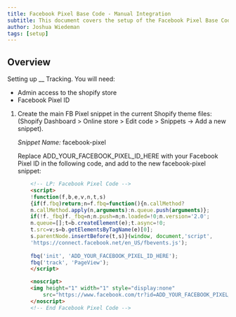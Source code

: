 ```yaml
---
title: Facebook Pixel Base Code - Manual Integration
subtitle: This document covers the setup of the Facebook Pixel Base Code - Manual integration for shopify. This integration is a backup to the Shopify default integration if that cannot be setup. 
author: Joshua Wiedeman
tags: [setup]
---
```


## Overview

Setting up __ Tracking. 
You will need:

- Admin access to the shopify store
- Facebook Pixel ID



1. Create the main FB Pixel snippet in the current Shopify theme files: (Shopify Dashboard > Online store > Edit code > Snippets -> Add a new snippet).
    
    *Snippet Name:*
    facebook-pixel

    Replace ADD_YOUR_FACEBOOK_PIXEL_ID_HERE with your Facebook Pixel ID in the following code, and add to the new facebook-pixel snippet:

    ```html
        <!-- LP: Facebook Pixel Code -->
        <script>
        !function(f,b,e,v,n,t,s)
        {if(f.fbq)return;n=f.fbq=function(){n.callMethod?
        n.callMethod.apply(n,arguments):n.queue.push(arguments)};
        if(!f._fbq)f._fbq=n;n.push=n;n.loaded=!0;n.version='2.0';
        n.queue=[];t=b.createElement(e);t.async=!0;
        t.src=v;s=b.getElementsByTagName(e)[0];
        s.parentNode.insertBefore(t,s)}(window, document,'script',
        'https://connect.facebook.net/en_US/fbevents.js');
        
        fbq('init', 'ADD_YOUR_FACEBOOK_PIXEL_ID_HERE');
        fbq('track', 'PageView');
        </script>

        <noscript>
        <img height="1" width="1" style="display:none" 
            src="https://www.facebook.com/tr?id=ADD_YOUR_FACEBOOK_PIXEL_ID_HERE&ev=PageView&noscript=1"/>
        </noscript>
        <!-- End Facebook Pixel Code -->
    ```


 
  


